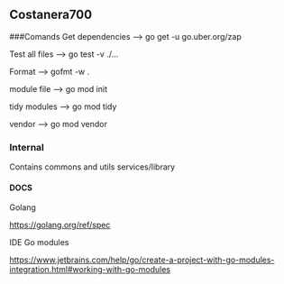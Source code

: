 ## Costanera700

###Comands
Get dependencies --> go get -u go.uber.org/zap

Test all files --> go test -v ./...

Format --> gofmt -w .

module file --> go mod init

tidy modules --> go mod tidy

vendor --> go mod vendor
### Internal
Contains commons and utils services/library

#### DOCS
Golang

https://golang.org/ref/spec

IDE Go modules

https://www.jetbrains.com/help/go/create-a-project-with-go-modules-integration.html#working-with-go-modules